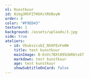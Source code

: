```yaml
---
nl: Kunstkuur
id: 0ibg3RhFZ7HUXctRU0oyW
order: 4
color: "#F9ED43"
texture: 1
background: /assets/uploads/3.jpg
side: true
ateliers:
  - id: VbukszcsbI_NS6FExFe0W
    title: test kunstkuur
    mainImage: B-EnVc7BXt09SUbR6tx67
    markdown: test kunstkuur
    age: test kunstkuur
    showSubtitleOnCard: false
---
```

